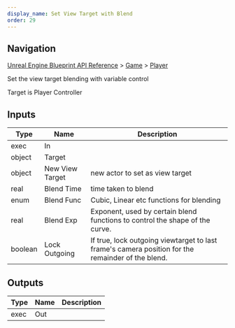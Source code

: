 ```yaml
---
display_name: Set View Target with Blend
order: 29
---
```

## Navigation

[Unreal Engine Blueprint API Reference](https://dev.epicgames.com/documentation/en-us/unreal-engine/BlueprintAPI) > [Game](https://dev.epicgames.com/documentation/en-us/unreal-engine/BlueprintAPI/Game) > [Player](https://dev.epicgames.com/documentation/en-us/unreal-engine/BlueprintAPI/Game/Player)

Set the view target blending with variable control

Target is Player Controller

## Inputs

| Type | Name | Description |
| --- | --- | --- |
| exec | In |  |
| object | Target |  |
| object | New View Target | new actor to set as view target |
| real | Blend Time | time taken to blend |
| enum | Blend Func | Cubic, Linear etc functions for blending |
| real | Blend Exp | Exponent, used by certain blend functions to control the shape of the curve. |
| boolean | Lock Outgoing | If true, lock outgoing viewtarget to last frame's camera position for the remainder of the blend. |

## Outputs

| Type | Name | Description |
| --- | --- | --- |
| exec | Out |  |
